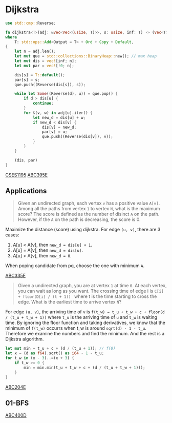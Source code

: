 # Dijkstra

```rust
use std::cmp::Reverse;

fn dijkstra<T>(adj: &Vec<Vec<(usize, T)>>, s: usize, inf: T) -> (Vec<T>, Vec<usize>)
where
    T: std::ops::Add<Output = T> + Ord + Copy + Default,
{
    let n = adj.len();
    let mut que = std::collections::BinaryHeap::new(); // max heap
    let mut dis = vec![inf; n];
    let mut par = vec![!0; n];

    dis[s] = T::default();
    par[s] = s;
    que.push((Reverse(dis[s]), s));

    while let Some((Reverse(d), u)) = que.pop() {
        if d > dis[u] {
            continue;
        }
        for &(v, w) in adj[u].iter() {
            let new_d = dis[u] + w;
            if new_d < dis[v] {
                dis[v] = new_d;
                par[v] = u;
                que.push((Reverse(dis[v]), v));
            }
        }
    }

    (dis, par)
}
```

[CSES1195](https://cses.fi/paste/cc143ad21450a97e71debc/)
[ABC395E](https://atcoder.jp/contests/abc395/submissions/63290265)


## Applications

> Given an undirected graph, each vertex `v` has a positive value `A[v]`. 
> Among all the paths from vertex `1` to vertex `N`, what is the maximum score? 
> The score is defined as the number of disinct `A` on the path.
> However, if the `A` on the path is decreasing, the score is 0.

Maximize the distance (score) using dijkstra. For edge `(u, v)`, there are 3 cases:
1. A[u] < A[v], then `new_d = dis[u] + 1`.
2. A[u] = A[v], then `new_d = dis[u]`.
3. A[u] > A[v], then `new_d = 0`.

When poping candidate from pq, choose the one with minimum `A`.

[ABC335E](https://atcoder.jp/contests/abc335/submissions/54858379)

> Given a undirected graph, you are at vertex `1` at time `0`.
> At each vertex, you can wait as long as you want.
> The crossing time of edge i is `C[i] + floor(D[i] / (t + 1)) `
> where t is the time starting to cross the edge.
> What is the earliest time to arrive vertex `N`?

For edge `(u, v)`, the arriving time of `v` is `f(t_w) = t_u + t_w + c + floor(d / (t_u + t_w + 1))` where `t_u` is the arriving time of `u` and `t_w` is waiting time. By ignoring the floor function and taking derivatives, we know that the minimum of `f(t_w)` occurrs when t_w is around `sqrt(d) - 1 - t_u`. Therefore we examine the numbers and find the minimum. And the rest is a Dijkstra algorithm.

```rust
let mut min = t_u + c + (d / (t_u + 1)); // f(0)
let x = (d as f64).sqrt() as i64 - 1 - t_u;
for t_w in (x - 3)..=(x + 3) {
    if t_w >= 0 {
        min = min.min(t_u + t_w + c + (d / (t_u + t_w + 1)));
    }
}
```

[ABC204E](https://atcoder.jp/contests/abc204/submissions/58928159)

## 01-BFS

[ABC400D](https://atcoder.jp/contests/abc400/submissions/64707621)

